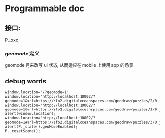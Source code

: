 # Programmable doc

## 接口:

P.\_xxx

### geomode 定义

geomode 用来改写 ui 状态, 从而适应在 mobile 上使用 app 的场景

## debug words

```
window.location='/?geomode=1'
window.location='http://localhost:10002/?geomode=1&url=https://sfo2.digitaloceanspaces.com/geodraw/puzzles/2/0.json&script=https://sfo2.digitaloceanspaces.com/geodraw/puzzles/2/0.js'
window.location='http://localhost:10002/?geomode=1&url=https://sfo2.digitaloceanspaces.com/geodraw/puzzles/3/0.json&script=https://sfo2.digitaloceanspaces.com/geodraw/puzzles/3/0.js''
alert(window.location);
window.location='http://localhost:10002/?geomode=1#url=https://sfo2.digitaloceanspaces.com/geodraw/puzzles/3/0.json';
alert(P._state().geoModeEnabled);
P._resetScene();
```
